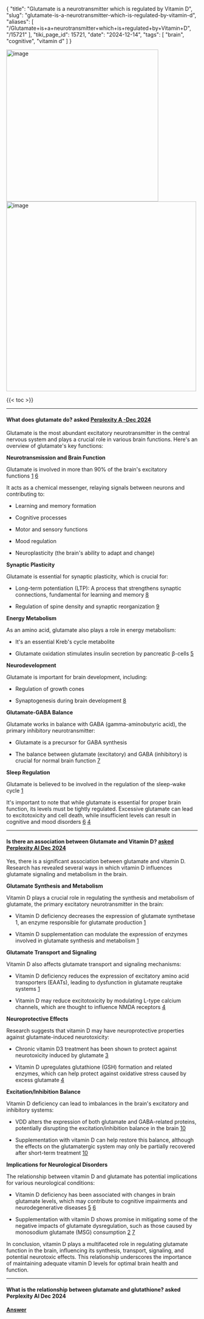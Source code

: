 {
    "title": "Glutamate is a neurotransmitter which is regulated by Vitamin D",
    "slug": "glutamate-is-a-neurotransmitter-which-is-regulated-by-vitamin-d",
    "aliases": [
        "/Glutamate+is+a+neurotransmitter+which+is+regulated+by+Vitamin+D",
        "/15721"
    ],
    "tiki_page_id": 15721,
    "date": "2024-12-14",
    "tags": [
        "brain",
        "cognitive",
        "vitamin d"
    ]
}


<img src="https://d1bk1kqxc0sym.cloudfront.net/attachments/webp/glu-neurons.webp" alt="image" width="400">

<img src="https://d1bk1kqxc0sym.cloudfront.net/attachments/webp/neurotransmitters.webp" alt="image" width="500">

{{< toc >}}

---

#### What does glutamate do? asked [Perplexity A -Dec 2024](https://www.perplexity.ai/search/what-does-glutamate-do-xNzpNptiTKindjDzTSU_mw)

Glutamate is the most abundant excitatory neurotransmitter in the central nervous system and plays a crucial role in various brain functions. Here's an overview of glutamate's key functions:

 **Neurotransmission and Brain Function** 

Glutamate is involved in more than 90% of the brain's excitatory functions&nbsp;[1](https://thewaitingroom.karger.com/knowledge-transfer/understanding-glutamate-and-its-effects-in-the-brain/)&nbsp;[6](https://my.clevelandclinic.org/health/articles/22839-glutamate)

It acts as a chemical messenger, relaying signals between neurons and contributing to:

* Learning and memory formation

* Cognitive processes

* Motor and sensory functions

* Mood regulation

* Neuroplasticity (the brain's ability to adapt and change)

 **Synaptic Plasticity** 

Glutamate is essential for synaptic plasticity, which is crucial for:

* Long-term potentiation (LTP): A process that strengthens synaptic connections, fundamental for learning and memory&nbsp;[8](https://en.wikipedia.org/wiki/Glutamate_(neurotransmitter))

* Regulation of spine density and synaptic reorganization&nbsp;[9](https://pmc.ncbi.nlm.nih.gov/articles/PMC8586693/)

 **Energy Metabolism** 

As an amino acid, glutamate also plays a role in energy metabolism:

* It's an essential Kreb's cycle metabolite

* Glutamate oxidation stimulates insulin secretion by pancreatic β-cells&nbsp;[5](https://www.frontiersin.org/journals/ophthalmology/articles/10.3389/fopht.2023.1147769/full)

 **Neurodevelopment** 

Glutamate is important for brain development, including:

* Regulation of growth cones

* Synaptogenesis during brain development&nbsp;[8](https://en.wikipedia.org/wiki/Glutamate_(neurotransmitter))

 **Glutamate-GABA Balance** 

Glutamate works in balance with GABA (gamma-aminobutyric acid), the primary inhibitory neurotransmitter:

* Glutamate is a precursor for GABA synthesis

* The balance between glutamate (excitatory) and GABA (inhibitory) is crucial for normal brain function&nbsp;[7](https://mhanational.org/what-glutamate)

 **Sleep Regulation** 

Glutamate is believed to be involved in the regulation of the sleep-wake cycle&nbsp;[1](https://thewaitingroom.karger.com/knowledge-transfer/understanding-glutamate-and-its-effects-in-the-brain/)

It's important to note that while glutamate is essential for proper brain function, its levels must be tightly regulated. Excessive glutamate can lead to excitotoxicity and cell death, while insufficient levels can result in cognitive and mood disorders&nbsp;[6](https://my.clevelandclinic.org/health/articles/22839-glutamate)&nbsp;[4](https://www.medicalnewstoday.com/articles/glutamate)

---

#### Is there an association between Glutamate and Vitamin D? [asked Perplexity AI Dec 2024](https://www.perplexity.ai/search/is-there-an-association-betwee-MI02AGbpTlSMXJrG64ttCw)

Yes, there is a significant association between glutamate and vitamin D. Research has revealed several ways in which vitamin D influences glutamate signaling and metabolism in the brain.

 **Glutamate Synthesis and Metabolism** 

Vitamin D plays a crucial role in regulating the synthesis and metabolism of glutamate, the primary excitatory neurotransmitter in the brain:

* Vitamin D deficiency decreases the expression of glutamate synthetase 1, an enzyme responsible for glutamate production&nbsp;[1](https://www.dovepress.com/the-synaptic-and-circuit-functions-of-vitamin-d-in-neurodevelopment-di-peer-reviewed-fulltext-article-NDT)

* Vitamin D supplementation can modulate the expression of enzymes involved in glutamate synthesis and metabolism&nbsp;[1](https://www.dovepress.com/the-synaptic-and-circuit-functions-of-vitamin-d-in-neurodevelopment-di-peer-reviewed-fulltext-article-NDT)

 **Glutamate Transport and Signaling** 

Vitamin D also affects glutamate transport and signaling mechanisms:

* Vitamin D deficiency reduces the expression of excitatory amino acid transporters (EAATs), leading to dysfunction in glutamate reuptake systems&nbsp;[1](https://www.dovepress.com/the-synaptic-and-circuit-functions-of-vitamin-d-in-neurodevelopment-di-peer-reviewed-fulltext-article-NDT)

* Vitamin D may reduce excitotoxicity by modulating L-type calcium channels, which are thought to influence NMDA receptors&nbsp;[4](https://www.frontiersin.org/journals/neuroscience/articles/10.3389/fnins.2021.726457/full)

 **Neuroprotective Effects** 

Research suggests that vitamin D may have neuroprotective properties against glutamate-induced neurotoxicity:

* Chronic vitamin D3 treatment has been shown to protect against neurotoxicity induced by glutamate&nbsp;[3](https://pubmed.ncbi.nlm.nih.gov/16521124/)

* Vitamin D upregulates glutathione (GSH) formation and related enzymes, which can help protect against oxidative stress caused by excess glutamate&nbsp;[4](https://www.frontiersin.org/journals/neuroscience/articles/10.3389/fnins.2021.726457/full)

 **Excitation/Inhibition Balance** 

Vitamin D deficiency can lead to imbalances in the brain's excitatory and inhibitory systems:

* VDD alters the expression of both glutamate and GABA-related proteins, potentially disrupting the excitation/inhibition balance in the brain&nbsp;[10](https://pubmed.ncbi.nlm.nih.gov/31821883/)

* Supplementation with vitamin D can help restore this balance, although the effects on the glutamatergic system may only be partially recovered after short-term treatment&nbsp;[10](https://pubmed.ncbi.nlm.nih.gov/31821883/)

 **Implications for Neurological Disorders** 

The relationship between vitamin D and glutamate has potential implications for various neurological conditions:

* Vitamin D deficiency has been associated with changes in brain glutamate levels, which may contribute to cognitive impairments and neurodegenerative diseases&nbsp;[5](https://espace.library.uq.edu.au/view/UQ:294729/UQ294729_OA.pdf)&nbsp;[6](https://www.mdpi.com/1422-0067/19/8/2245)

* Supplementation with vitamin D shows promise in mitigating some of the negative impacts of glutamate dysregulation, such as those caused by monosodium glutamate (MSG) consumption&nbsp;[2](https://www.pharmacytimes.com/view/study-vitamin-d-could-alleviate-negative-impacts-of-monosodium-glutamate)&nbsp;[7](https://pubmed.ncbi.nlm.nih.gov/38964510/)

In conclusion, vitamin D plays a multifaceted role in regulating glutamate function in the brain, influencing its synthesis, transport, signaling, and potential neurotoxic effects. This relationship underscores the importance of maintaining adequate vitamin D levels for optimal brain health and function.

---

#### What is the relationship between glutamate and glutathione? asked Perplexity AI Dec 2024

 **[Answer](https://www.perplexity.ai/search/what-is-the-relationship-betwe-KlmE1LwzR0CCNVtTthbG7g)**